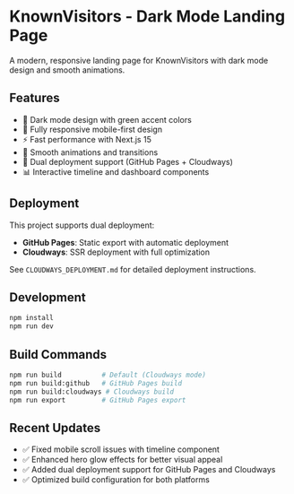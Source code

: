 # KnownVisitors - Dark Mode Landing Page

A modern, responsive landing page for KnownVisitors with dark mode design and smooth animations.

## Features

- 🌙 Dark mode design with green accent colors
- 📱 Fully responsive mobile-first design
- ⚡ Fast performance with Next.js 15
- 🎨 Smooth animations and transitions
- 🔧 Dual deployment support (GitHub Pages + Cloudways)
- 📊 Interactive timeline and dashboard components

## Deployment

This project supports dual deployment:
- **GitHub Pages**: Static export with automatic deployment
- **Cloudways**: SSR deployment with full optimization

See `CLOUDWAYS_DEPLOYMENT.md` for detailed deployment instructions.

## Development

```bash
npm install
npm run dev
```

## Build Commands

```bash
npm run build          # Default (Cloudways mode)
npm run build:github   # GitHub Pages build
npm run build:cloudways # Cloudways build
npm run export         # GitHub Pages export
```

## Recent Updates

- ✅ Fixed mobile scroll issues with timeline component
- ✅ Enhanced hero glow effects for better visual appeal
- ✅ Added dual deployment support for GitHub Pages and Cloudways
- ✅ Optimized build configuration for both platforms
